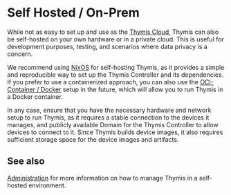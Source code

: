 # Self Hosted / On-Prem

While not as easy to set up and use as the [Thymis Cloud](thymis-cloud.md), Thymis can also be self-hosted on your own hardware or in a private cloud.
This is useful for development purposes, testing, and scenarios where data privacy is a concern.

We recommend using [NixOS](self-hosted/nixOS.md) for self-hosting Thymis, as it provides a simple and reproducible way to set up the Thymis Controller and its dependencies.
If you prefer to use a containerized approach, you can also use the [OCI-Container / Docker](self-hosted/oci-container.md) setup in the future, which will allow you to run Thymis in a Docker container.

In any case, ensure that you have the necessary hardware and network setup to run Thymis, as it requires a stable connection to the devices it manages, and publicly available Domain for the Thymis Controller to allow devices to connect to it.
Since Thymis builds device images, it also requires sufficient storage space for the device images and artifacts.

## See also

[Administration](../reference/administration.md) for more information on how to manage Thymis in a self-hosted environment.
